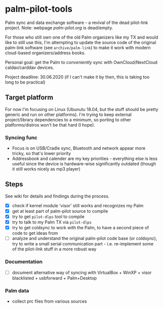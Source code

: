 # palm-pilot-tools
Palm sync and data exchange software - a revival of the dead pilot-link project. Note: webpage _palm-pilot.org_ is dead/empty.

For those who still own one of the old Palm organizers like my TX and would like to still use this, I'm attempting to
update the source code of the original palm-link software (see `archive/palm-link`) to make it work with modern cloud-based organizers/address books.

Personal goal: get the Palm to _conveniently_ sync with OwnCloud/NextCloud caldav/carddav devices.

Project deadline: 30.06.2020 (if I can't make it by then, this is taking too long to be practical)

## Target platform

For now I'm focusing on Linux (Ubunutu 18.04, but the stuff should be pretty generic and run on other platforms). I'm trying
to keep external project/library dependencies to a minimum, so porting to other platforms/distros won't be that hard (I hope).

### Syncing func

- Focus is on USB/Cradle sync, Bluetooth and network appear more tricky, so that's lower priority
- Addressbook and calender are my key priorities - everything else is less useful since the device is hardware-wise significantly outdated (though it still works nicely as mp3 player)

## Steps

See wiki for details and findings during the process.

- [x] check if kernel module 'visor' still works and recognizes my Palm
- [x] get at least part of palm-pilot source to compile
- [x] try to get `pilot-dlps` tool to compile
- [x] try to talk to my Palm TX via `pilot-dlps`
- [x] try to get coldsync to work with the Palm, to have a second piece of code to get ideas from
- [ ] analyze and understand the original palm-pilot code base (or coldsync), try to write a small serial communication part - i.e. re-implement 
      some of the pilot-link stuff in a more robust way

### Documentation

- [ ] document alternative way of syncing with VirtualBox + WinXP + visor blacklisted  + usbforward + Palm+Desktop

### Palm data

- collect prc files from various sources

